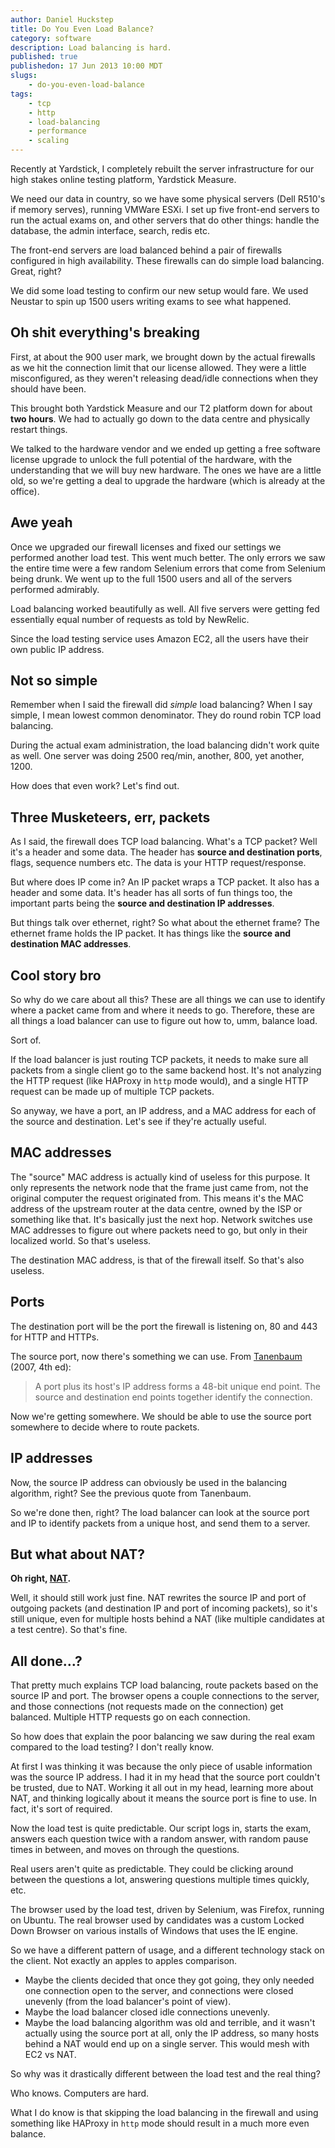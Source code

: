 ```yaml
--- 
author: Daniel Huckstep
title: Do You Even Load Balance?
category: software
description: Load balancing is hard.
published: true
publishedon: 17 Jun 2013 10:00 MDT
slugs: 
    - do-you-even-load-balance
tags: 
    - tcp
    - http
    - load-balancing
    - performance
    - scaling
---
```

Recently at Yardstick, I completely rebuilt the server infrastructure for our high stakes online testing platform, Yardstick Measure.

We need our data in country, so we have some physical servers (Dell R510's if memory serves), running VMWare ESXi. I set up five front-end servers to run the actual exams on, and other servers that do other things: handle the database, the admin interface, search, redis etc.

The front-end servers are load balanced behind a pair of firewalls configured in high availability. These firewalls can do simple load balancing. Great, right?

We did some load testing to confirm our new setup would fare. We used Neustar to spin up 1500 users writing exams to see what happened.

## Oh shit everything's breaking

First, at about the 900 user mark, we brought down by the actual firewalls as we hit the connection limit that our license allowed. They were a little misconfigured, as they weren't releasing dead/idle connections when they should have been.

This brought both Yardstick Measure and our T2 platform down for about **two hours**. We had to actually go down to the data centre and physically restart things.

We talked to the hardware vendor and we ended up getting a free software license upgrade to unlock the full potential of the hardware, with the understanding that we will buy new hardware. The ones we have are a little old, so we're getting a deal to upgrade the hardware (which is already at the office).

## Awe yeah

Once we upgraded our firewall licenses and fixed our settings we performed another load test. This went much better. The only errors we saw the entire time were a few random Selenium errors that come from Selenium being drunk. We went up to the full 1500 users and all of the servers performed admirably.

Load balancing worked beautifully as well. All five servers were getting fed essentially equal number of requests as told by NewRelic.

Since the load testing service uses Amazon EC2, all the users have their own public IP address.

## Not so simple

Remember when I said the firewall did *simple* load balancing? When I say simple, I mean lowest common denominator. They do round robin TCP load balancing.

During the actual exam administration, the load balancing didn't work quite as well. One server was doing 2500 req/min, another, 800, yet another, 1200.

How does that even work? Let's find out.

## Three Musketeers, err, packets

As I said, the firewall does TCP load balancing. What's a TCP packet? Well it's a header and some data. The header has **source and destination ports**, flags, sequence numbers etc. The data is your HTTP request/response.

But where does IP come in? An IP packet wraps a TCP packet. It also has a header and some data. It's header has all sorts of fun things too, the important parts being the **source and destination IP addresses**.

But things talk over ethernet, right? So what about the ethernet frame? The ethernet frame holds the IP packet. It has things like the **source and destination MAC addresses**.

## Cool story bro

So why do we care about all this? These are all things we can use to identify where a packet came from and where it needs to go. Therefore, these are all things a load balancer can use to figure out how to, umm, balance load.

Sort of.

If the load balancer is just routing TCP packets, it needs to make sure all packets from a single client go to the same backend host. It's not analyzing the HTTP request (like HAProxy in `http` mode would), and a single HTTP request can be made up of multiple TCP packets.

So anyway, we have a port, an IP address, and a MAC address for each of the source and destination. Let's see if they're actually useful.

## MAC addresses

The "source" MAC address is actually kind of useless for this purpose. It only represents the network node that the frame just came from, not the original computer the request originated from. This means it's the MAC address of the upstream router at the data centre, owned by the ISP or something like that. It's basically just the next hop. Network switches use MAC addresses to figure out where packets need to go, but only in their localized world. So that's useless.

The destination MAC address, is that of the firewall itself. So that's also useless.

## Ports

The destination port will be the port the firewall is listening on, 80 and 443 for HTTP and HTTPs.

The source port, now there's something we can use. From [Tanenbaum](http://www.amazon.com/Computer-Networks-4th-Edition-ebook/dp/B00371V7RO) (2007, 4th ed):

> A port plus its host's IP address forms a 48-bit unique end point. The source and destination end points together identify the connection.

Now we're getting somewhere. We should be able to use the source port somewhere to decide where to route packets.

## IP addresses

Now, the source IP address can obviously be used in the balancing algorithm, right? See the previous quote from Tanenbaum.

So we're done then, right? The load balancer can look at the source port and IP to identify packets from a unique host, and send them to a server.

## But what about NAT?

**Oh right, [NAT](http://en.wikipedia.org/wiki/Network_address_translation).**

Well, it should still work just fine. NAT rewrites the source IP and port of outgoing packets (and destination IP and port of incoming packets), so it's still unique, even for multiple hosts behind a NAT (like multiple candidates at a test centre). So that's fine.

## All done…?

That pretty much explains TCP load balancing, route packets based on the source IP and port. The browser opens a couple connections to the server, and those connections (not requests made on the connection) get balanced. Multiple HTTP requests go on each connection.

So how does that explain the poor balancing we saw during the real exam compared to the load testing? I don't really know.

At first I was thinking it was because the only piece of usable information was the source IP address. I had it in my head that the source port couldn't be trusted, due to NAT. Working it all out in my head, learning more about NAT, and thinking logically about it means the source port is fine to use. In fact, it's sort of required.

Now the load test is quite predictable. Our script logs in, starts the exam, answers each question twice with a random answer, with random pause times in between, and moves on through the questions.

Real users aren't quite as predictable. They could be clicking around between the questions a lot, answering questions multiple times quickly, etc.

The browser used by the load test, driven by Selenium, was Firefox, running on Ubuntu. The real browser used by candidates was a custom Locked Down Browser on various installs of Windows that uses the IE engine.

So we have a different pattern of usage, and a different technology stack on the client. Not exactly an apples to apples comparison.

* Maybe the clients decided that once they got going, they only needed one connection open to the server, and connections were closed unevenly (from the load balancer's point of view).
* Maybe the load balancer closed idle connections unevenly.
* Maybe the load balancing algorithm was old and terrible, and it wasn't actually using the source port at all, only the IP address, so many hosts behind a NAT would end up on a single server. This would mesh with EC2 vs NAT.

So why was it drastically different between the load test and the real thing?

Who knows. Computers are hard.

What I do know is that skipping the load balancing in the firewall and using something like HAProxy in `http` mode should result in a much more even balance.

